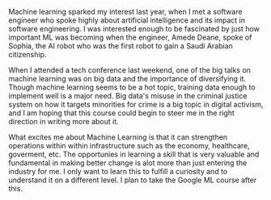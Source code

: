 Machine learning sparked my interest last year, when I met a software engineer who spoke highly about artificial intelligence and its impact in software engineering. I was interested enough to be fascinated by just how important ML was becoming when the engineer, Amede Deane, spoke of Sophia, the AI robot who was the first robot to gain a Saudi Arabian citizenship. 

When I attended a tech conference last weekend, one of the big talks on machine learning was on big data and the importance of diversifying it. Though machine learning seems to be a hot topic, training data enough to implement well is a major need. Big data's misuse in the criminal justice system on how it targets minorities for crime is a big topic in digital activism, and I am hoping that this course could begin to steer me in the right direction in writing more about it. 

What excites me about Machine Learning is that it can strengthen operations within within infrastructure such as the economy, healthcare, goverment, etc. The opportunies in learning a skill that is very valuable and fundamental in making better change is alot more than just entering the industry for me. I only want to learn this to fulfill a curiosity and to understand it on a different level. I plan to take the Google ML course after this. 

